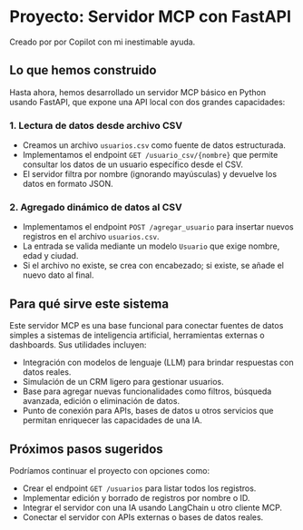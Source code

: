 # Proyecto: Servidor MCP con FastAPI

Creado por por Copilot con mi inestimable ayuda.

## Lo que hemos construido

Hasta ahora, hemos desarrollado un servidor MCP básico en Python usando FastAPI, que expone una API local con dos grandes capacidades:

### 1. Lectura de datos desde archivo CSV
- Creamos un archivo `usuarios.csv` como fuente de datos estructurada.
- Implementamos el endpoint `GET /usuario_csv/{nombre}` que permite consultar los datos de un usuario específico desde el CSV.
- El servidor filtra por nombre (ignorando mayúsculas) y devuelve los datos en formato JSON.

### 2. Agregado dinámico de datos al CSV
- Implementamos el endpoint `POST /agregar_usuario` para insertar nuevos registros en el archivo `usuarios.csv`.
- La entrada se valida mediante un modelo `Usuario` que exige nombre, edad y ciudad.
- Si el archivo no existe, se crea con encabezado; si existe, se añade el nuevo dato al final.

## Para qué sirve este sistema

Este servidor MCP es una base funcional para conectar fuentes de datos simples a sistemas de inteligencia artificial, herramientas externas o dashboards. Sus utilidades incluyen:

- Integración con modelos de lenguaje (LLM) para brindar respuestas con datos reales.
- Simulación de un CRM ligero para gestionar usuarios.
- Base para agregar nuevas funcionalidades como filtros, búsqueda avanzada, edición o eliminación de datos.
- Punto de conexión para APIs, bases de datos u otros servicios que permitan enriquecer las capacidades de una IA.

## Próximos pasos sugeridos

Podríamos continuar el proyecto con opciones como:

- Crear el endpoint `GET /usuarios` para listar todos los registros.
- Implementar edición y borrado de registros por nombre o ID.
- Integrar el servidor con una IA usando LangChain u otro cliente MCP.
- Conectar el servidor con APIs externas o bases de datos reales.
